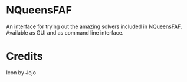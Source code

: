 # NQueensFAF

An interface for trying out the amazing solvers included in [NQueensFAF](https://github.com/olepoeschl/NQueensFAF).
<br>Available as GUI and as command line interface.
      
# Credits
Icon by Jojo
